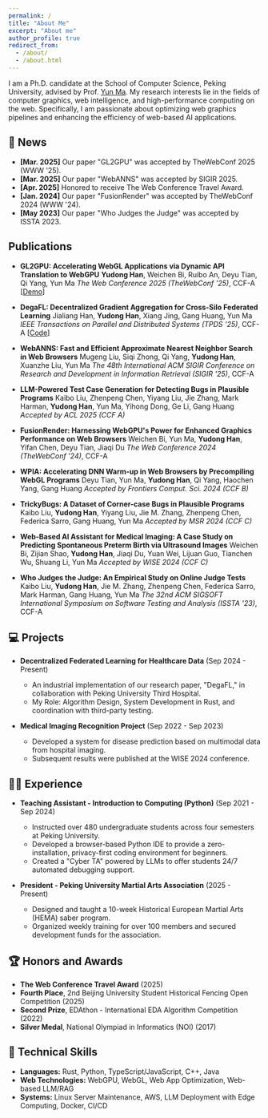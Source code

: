 ```yaml
---
permalink: /
title: "About Me"
excerpt: "About me"
author_profile: true
redirect_from: 
  - /about/
  - /about.html
---
```


I am a Ph.D. candidate at the School of Computer Science, Peking University, advised by Prof. [Yun Ma](https://scholar.google.com/citations?user=1hnJ3TgAAAAJ&hl=en). My research interests lie in the fields of computer graphics, web intelligence, and high-performance computing on the web. Specifically, I am passionate about optimizing web graphics pipelines and enhancing the efficiency of web-based AI applications. 

## 📝 News
- **[Mar. 2025]** Our paper "GL2GPU" was accepted by TheWebConf 2025 (WWW '25). 
- **[Mar. 2025]** Our paper "WebANNS" was accepted by SIGIR 2025. 
- **[Apr. 2025]** Honored to receive The Web Conference Travel Award. 
- **[Jan. 2024]** Our paper "FusionRender" was accepted by TheWebConf 2024 (WWW '24). 
- **[May 2023]** Our paper "Who Judges the Judge" was accepted by ISSTA 2023. 

## Publications

* **GL2GPU: Accelerating WebGL Applications via Dynamic API Translation to WebGPU** 
    **Yudong Han**, Weichen Bi, Ruibo An, Deyu Tian, Qi Yang, Yun Ma 
    *The Web Conference 2025 (TheWebConf '25)*, CCF-A 
    \[[Demo](https://gl2gpu.hanyd.site)] 

* **DegaFL: Decentralized Gradient Aggregation for Cross-Silo Federated Learning** 
    Jialiang Han, **Yudong Han**, Xiang Jing, Gang Huang, Yun Ma 
    *IEEE Transactions on Parallel and Distributed Systems (TPDS '25)*, CCF-A 
    \[[Code](https://github.com/yudshj/defl-hotstuff)] 

* **WebANNS: Fast and Efficient Approximate Nearest Neighbor Search in Web Browsers** 
    Mugeng Liu, Siqi Zhong, Qi Yang, **Yudong Han**, Xuanzhe Liu, Yun Ma 
    *The 48th International ACM SIGIR Conference on Research and Development in Information Retrieval (SIGIR '25)*, CCF-A 

* **LLM-Powered Test Case Generation for Detecting Bugs in Plausible Programs** 
    Kaibo Liu, Zhenpeng Chen, Yiyang Liu, Jie Zhang, Mark Harman, **Yudong Han**, Yun Ma, Yihong Dong, Ge Li, Gang Huang 
    *Accepted by ACL 2025 (CCF A)* 

* **FusionRender: Harnessing WebGPU's Power for Enhanced Graphics Performance on Web Browsers** 
    Weichen Bi, Yun Ma, **Yudong Han**, Yifan Chen, Deyu Tian, Jiaqi Du 
    *The Web Conference 2024 (TheWebConf '24)*, CCF-A 

* **WPIA: Accelerating DNN Warm-up in Web Browsers by Precompiling WebGL Programs** 
    Deyu Tian, Yun Ma, **Yudong Han**, Qi Yang, Haochen Yang, Gang Huang 
    *Accepted by Frontiers Comput. Sci. 2024 (CCF B)* 

* **TrickyBugs: A Dataset of Corner-case Bugs in Plausible Programs** 
    Kaibo Liu, **Yudong Han**, Yiyang Liu, Jie M. Zhang, Zhenpeng Chen, Federica Sarro, Gang Huang, Yun Ma 
    *Accepted by MSR 2024 (CCF C)* 

* **Web-Based Al Assistant for Medical Imaging: A Case Study on Predicting Spontaneous Preterm Birth via Ultrasound Images** 
    Weichen Bi, Zijian Shao, **Yudong Han**, Jiaqi Du, Yuan Wei, Lijuan Guo, Tianchen Wu, Shuang Li, Yun Ma 
    *Accepted by WISE 2024 (CCF C)* 

* **Who Judges the Judge: An Empirical Study on Online Judge Tests** 
    Kaibo Liu, **Yudong Han**, Jie M. Zhang, Zhenpeng Chen, Federica Sarro, Mark Harman, Gang Huang, Yun Ma 
    *The 32nd ACM SIGSOFT International Symposium on Software Testing and Analysis (ISSTA '23)*, CCF-A 


## 💻 Projects

* **Decentralized Federated Learning for Healthcare Data** (Sep 2024 - Present) 
    * An industrial implementation of our research paper, "DegaFL," in collaboration with Peking University Third Hospital. 
    * My Role: Algorithm Design, System Development in Rust, and coordination with third-party testing. 

* **Medical Imaging Recognition Project** (Sep 2022 - Sep 2023) 
    * Developed a system for disease prediction based on multimodal data from hospital imaging. 
    * Subsequent results were published at the WISE 2024 conference. 

## 👨‍🏫 Experience

* **Teaching Assistant - Introduction to Computing (Python)** (Sep 2021 - Sep 2024) 
    * Instructed over 480 undergraduate students across four semesters at Peking University. 
    * Developed a browser-based Python IDE to provide a zero-installation, privacy-first coding environment for beginners. 
    * Created a "Cyber TA" powered by LLMs to offer students 24/7 automated debugging support. 

* **President - Peking University Martial Arts Association** (2025 - Present) 
    * Designed and taught a 10-week Historical European Martial Arts (HEMA) saber program. 
    * Organized weekly training for over 100 members and secured development funds for the association. 

## 🏆 Honors and Awards

* **The Web Conference Travel Award** (2025) 
* **Fourth Place**, 2nd Beijing University Student Historical Fencing Open Competition (2025) 
* **Second Prize**, EDAthon - International EDA Algorithm Competition (2022) 
* **Silver Medal**, National Olympiad in Informatics (NOI) (2017) 

## 🔧 Technical Skills

* **Languages:** Rust, Python, TypeScript/JavaScript, C++, Java 
* **Web Technologies:** WebGPU, WebGL, Web App Optimization, Web-based LLM/RAG 
* **Systems:** Linux Server Maintenance, AWS, LLM Deployment with Edge Computing, Docker, CI/CD
